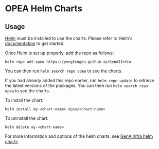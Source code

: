 # OPEA Helm Charts

## Usage

[Helm](https://helm.sh) must be installed to use the charts.
Please refer to Helm's [documentation](https://helm.sh/docs/) to get started.

Once Helm is set up properly, add the repo as follows:

```console
helm repo add opea https://yongfengdu.github.io/GenAIInfra
```

You can then run `helm search repo opea` to see the charts.


If you had already added this repo earlier, run `helm repo update` to retrieve
the latest versions of the packages.  You can then run `helm search repo
opea` to see the charts.

To install the <chart-name> chart:

    helm install my-<chart-name> opea/<chart-name>

To uninstall the chart:

    helm delete my-<chart-name>

For more information and options of the helm charts, see [GenAIInfra helm charts](https://github.com/opea-project/GenAIInfra/blob/main/helm-charts/README.md)
